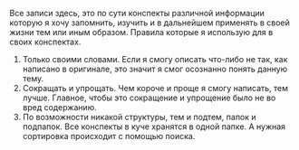 Все записи здесь, это по сути конспекты различной информации которую я хочу запомнить, изучить и в дальнейшем применять в своей жизни тем или иным образом.
Правила которые я использую для в своих конспектах.
1. Только своими словами. Если я смогу описать что-либо не так, как написано в оригинале, это значит я смог осознанно  понять данную тему.
2. Сокращать и упрощать. Чем короче и проще я смогу написать, тем лучше. Главное, чтобы это сокращение и упрощение было не во вред содержанию.
3. По возможности никакой структуры, тем и подтем, папок и подпапок. Все конспекты в куче хранятся в одной папке. А нужная сортировка происходит с помощью поиска.